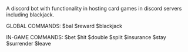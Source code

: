 A discord bot with functionality in hosting card games in discord servers including blackjack.

GLOBAL COMMANDS:
$bal
$reward
$blackjack

IN-GAME COMMANDS:
$bet <amount>
$hit
$double
$split
$insurance <amount>
$stay
$surrender
$leave
